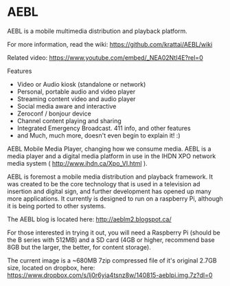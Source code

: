 AEBL
====

AEBL is a mobile multimedia distribution and playback platform.

For more information, read the wiki:  https://github.com/krattai/AEBL/wiki

Related video:  https://www.youtube.com/embed/_NEA02NtI4E?rel=0

Features
+ Video or Audio kiosk (standalone or network)
+ Personal, portable audio and video player
+ Streaming content video and audio player
+ Social media aware and interactive
+ Zeroconf / bonjour device
+ Channel content playing and sharing
+ Integrated Emergency Broadcast. 411 info, and other features
+ and Much, much more, doesn't even begin to explain it! :)

AEBL Mobile Media Player, changing how we consume media. AEBL is a media player and a digital media platform in use in the IHDN XPO network media system ( http://www.ihdn.ca/Xpo_VI.html ).

AEBL is foremost a mobile media distribution and playback framework.  It was created to be the core technology that is used in a television ad insertion and digital sign, and further development has opened up many more applications.  It currently is designed to run on a raspberry Pi, although it is being ported to other systems.

The AEBL blog is located here:
http://aeblm2.blogspot.ca/

For those interested in trying it out, you will need a Raspberry Pi (should be the B series with 512MB) and a SD card (4GB or higher, recommend base 8GB but the larger, the better, for content storage).

The current image is a ~680MB 7zip compressed file of it's original 2.7GB size, located on dropbox, here:
https://www.dropbox.com/s/lj0r6yia4tsnz8w/140815-aeblpi.img.7z?dl=0

